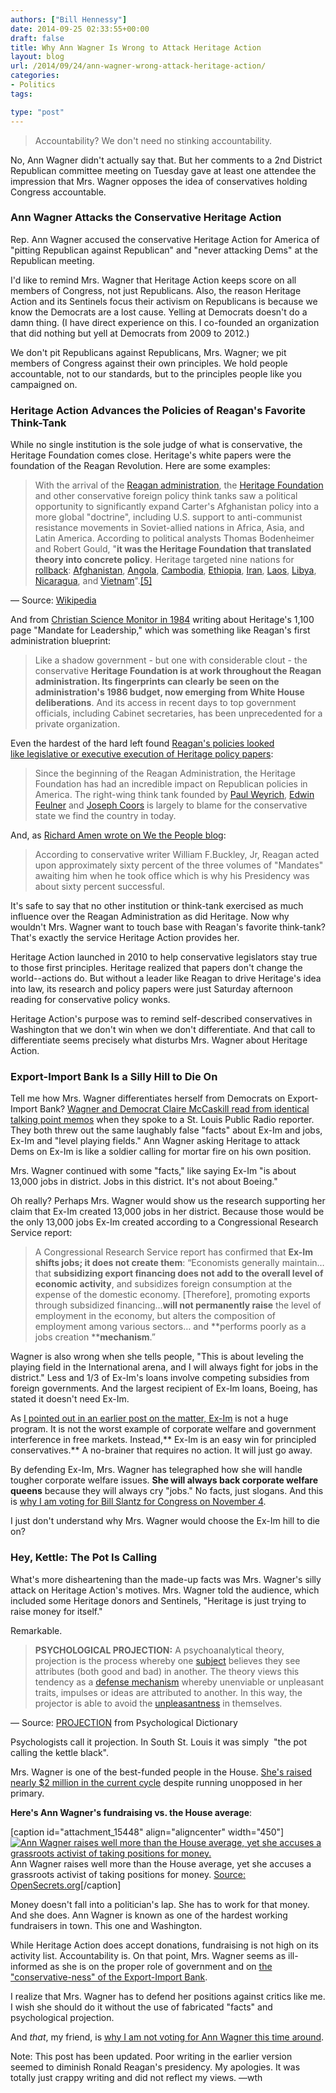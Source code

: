 ```yaml
---
authors: ["Bill Hennessy"]
date: 2014-09-25 02:33:55+00:00
draft: false
title: Why Ann Wagner Is Wrong to Attack Heritage Action
layout: blog
url: /2014/09/24/ann-wagner-wrong-attack-heritage-action/
categories:
- Politics
tags:

type: "post"
---
```


> Accountability? We don't need no stinking accountability.



No, Ann Wagner didn't actually say that. But her comments to a 2nd District Republican committee meeting on Tuesday gave at least one attendee the impression that Mrs. Wagner opposes the idea of conservatives holding Congress accountable.



### Ann Wagner Attacks the Conservative Heritage Action



Rep. Ann Wagner accused the conservative Heritage Action for America of "pitting Republican against Republican" and "never attacking Dems" at the Republican meeting.

I'd like to remind Mrs. Wagner that Heritage Action keeps score on all members of Congress, not just Republicans. Also, the reason Heritage Action and its Sentinels focus their activism on Republicans is because we know the Democrats are a lost cause. Yelling at Democrats doesn't do a damn thing. (I have direct experience on this. I co-founded an organization that did nothing but yell at Democrats from 2009 to 2012.)

We don't pit Republicans against Republicans, Mrs. Wagner; we pit members of Congress against their own principles. We hold people accountable, not to our standards, but to the principles people like you campaigned on.



### Heritage Action Advances the Policies of Reagan's Favorite Think-Tank



While no single institution is the sole judge of what is conservative, the Heritage Foundation comes close. Heritage's white papers were the foundation of the Reagan Revolution. Here are some examples:



> With the arrival of the [Reagan administration](https://en.wikipedia.org/wiki/Reagan_administration), the [Heritage Foundation](https://en.wikipedia.org/wiki/Heritage_Foundation) and other conservative foreign policy think tanks saw a political opportunity to significantly expand Carter's Afghanistan policy into a more global "doctrine", including U.S. support to anti-communist resistance movements in Soviet-allied nations in Africa, Asia, and Latin America. According to political analysts Thomas Bodenheimer and Robert Gould, "**it was the Heritage Foundation that translated theory into concrete policy**. Heritage targeted nine nations for [rollback](https://en.wikipedia.org/wiki/Rollback): [Afghanistan](https://en.wikipedia.org/wiki/Afghanistan), [Angola](https://en.wikipedia.org/wiki/Angola), [Cambodia](https://en.wikipedia.org/wiki/Cambodia), [Ethiopia](https://en.wikipedia.org/wiki/Ethiopia), [Iran](https://en.wikipedia.org/wiki/Iran), [Laos](https://en.wikipedia.org/wiki/Laos), [Libya](https://en.wikipedia.org/wiki/Libya), [Nicaragua](https://en.wikipedia.org/wiki/Nicaragua), and [Vietnam](https://en.wikipedia.org/wiki/Vietnam)".[[5]](https://en.wikipedia.org/wiki/Reagan_Doctrine#cite_note-5)

— Source: [Wikipedia](https://en.wikipedia.org/wiki/Reagan_Doctrine#Heritage_Foundation_initiatives)



And from [Christian Science Monitor in 1984](https://www.csmonitor.com/1984/1207/120768.html) writing about Heritage's 1,100 page "Mandate for Leadership," which was something like Reagan's first administration blueprint:



> Like a shadow government - but one with considerable clout - the conservative **Heritage Foundation is at work throughout the Reagan administration. Its fingerprints can clearly be seen on the administration's 1986 budget, now emerging from White House deliberations**. And its access in recent days to top government officials, including Cabinet secretaries, has been unprecedented for a private organization.



Even the hardest of the hard left found [Reagan's policies looked like legislative or executive execution of Heritage policy papers](https://quietmike.org/2014/03/24/knowing-enemy-heritage-foundation/):



> Since the beginning of the Reagan Administration, the Heritage Foundation has had an incredible impact on Republican policies in America. The right-wing think tank founded by [Paul Weyrich](https://en.wikipedia.org/wiki/Paul_Weyrich), [Edwin Feulner](https://en.wikipedia.org/wiki/Edwin_Feulner) and [Joseph Coors](https://en.wikipedia.org/wiki/Joseph_Coors) is largely to blame for the conservative state we find the country in today.



And, as [Richard Amen wrote on We the People blog](https://sarasotaconservative.blogspot.com/2010/08/ronald-reagan-heritage-foundation.html):



> According to conservative writer William F.Buckley, Jr, Reagan acted upon approximately sixty percent of the three volumes of "Mandates" awaiting him when he took office which is why his Presidency was about sixty percent successful.



It's safe to say that no other institution or think-tank exercised as much influence over the Reagan Administration as did Heritage. Now why wouldn't Mrs. Wagner want to touch base with Reagan's favorite think-tank? That's exactly the service Heritage Action provides her.

Heritage Action launched in 2010 to help conservative legislators stay true to those first principles. Heritage realized that papers don't change the world--actions do. But without a leader like Reagan to drive Heritage's idea into law, its research and policy papers were just Saturday afternoon reading for conservative policy wonks.

Heritage Action's purpose was to remind self-described conservatives in Washington that we don't win when we don't differentiate. And that call to differentiate seems precisely what disturbs Mrs. Wagner about Heritage Action.



### Export-Import Bank Is a Silly Hill to Die On



Tell me how Mrs. Wagner differentiates herself from Democrats on Export-Import Bank? [Wagner and Democrat Claire McCaskill read from identical talking point memos](https://hennessysview.com/2014/09/10/heres-ex-im-facts-ann-wagner-claire-mccaskill-wont-tell/) when they spoke to a St. Louis Public Radio reporter. They both threw out the same laughably false "facts" about Ex-Im and jobs, Ex-Im and "level playing fields." Ann Wagner asking Heritage to attack Dems on Ex-Im is like a soldier calling for mortar fire on his own position.

Mrs. Wagner continued with some "facts," like saying Ex-Im "is about 13,000 jobs in district. Jobs in this district. It's not about Boeing."

Oh really? Perhaps Mrs. Wagner would show us the research supporting her claim that Ex-Im created 13,000 jobs in her district. Because those would be the only 13,000 jobs Ex-Im created according to a Congressional Research Service report:



> A Congressional Research Service report has confirmed that **Ex-Im shifts jobs; it does not create them**: “Economists generally maintain… that **subsidizing export financing does not add to the overall level of economic activity**, and subsidizes foreign consumption at the expense of the domestic economy. [Therefore], promoting exports through subsidized financing…**will not permanently raise** the level of employment in the economy, but alters the composition of employment among various sectors… and **performs poorly as a jobs creation ****mechanism**.”



Wagner is also wrong when she tells people, "This is about leveling the playing field in the International arena, and I will always fight for jobs in the district." Less and 1/3 of Ex-Im's loans involve competing subsidies from foreign governments. And the largest recipient of Ex-Im loans, Boeing, has stated it doesn't need Ex-Im.

As [I pointed out in an earlier post on the matter, Ex-Im](https://hennessysview.com/2014/09/10/heres-ex-im-facts-ann-wagner-claire-mccaskill-wont-tell/) is not a huge program. It is not the worst example of corporate welfare and government interference in free markets. Instead,** Ex-Im is an easy win for principled conservatives.** A no-brainer that requires no action. It will just go away.

By defending Ex-Im, Mrs. Wagner has telegraphed how she will handle tougher corporate welfare issues. **She will always back corporate welfare queens** because they will always cry "jobs." No facts, just slogans. And this is [why I am voting for Bill Slantz for Congress on November 4](https://hennessysview.com/2014/09/23/will-vote-libertarian-bill-slantz-congress/).

I just don't understand why Mrs. Wagner would choose the Ex-Im hill to die on?



### Hey, Kettle: The Pot Is Calling



What's more disheartening than the made-up facts was Mrs. Wagner's silly attack on Heritage Action's motives. Mrs. Wagner told the audience, which included some Heritage donors and Sentinels, "Heritage is just trying to raise money for itself."

Remarkable.



> **PSYCHOLOGICAL PROJECTION:** A psychoanalytical theory, projection is the process whereby one [subject](https://psychologydictionary.org/subject/) believes they see attributes (both good and bad) in another. The theory views this tendency as a [defense mechanism](https://psychologydictionary.org/defense-mechanism/) whereby unenviable or unpleasant traits, impulses or ideas are attributed to another. In this way, the projector is able to avoid the [unpleasantness](https://psychologydictionary.org/unpleasantness/) in themselves.

— Source: [PROJECTION](https://psychologydictionary.org/projection/) from Psychological Dictionary





Psychologists call it projection. In South St. Louis it was simply  "the pot calling the kettle black".

Mrs. Wagner is one of the best-funded people in the House. [She's raised nearly $2 million in the current cycle](https://www.opensecrets.org/politicians/summary.php?cid=N00033106&cycle=2014) despite running unopposed in her primary.

**Here's Ann Wagner's fundraising vs. the House average**:

[caption id="attachment_15448" align="aligncenter" width="450"][![Ann Wagner raises well more than the House average, yet she accuses a grassroots activist of taking positions for money.](https://hennessysview.com/wp-content/uploads/2014/09/totVSavg.png)
](https://hennessysview.com/wp-content/uploads/2014/09/totVSavg.png) Ann Wagner raises well more than the House average, yet she accuses a grassroots activist of taking positions for money. [Source: OpenSecrets.org](https://www.opensecrets.org/politicians/summary.php?cid=N00033106&cycle=2014)[/caption]

Money doesn't fall into a politician's lap. She has to work for that money. And she does. Ann Wagner is known as one of the hardest working fundraisers in town. This one and Washington.

While Heritage Action does accept donations, fundraising is not high on its activity list. Accountability is. On that point, Mrs. Wagner seems as ill-informed as she is on the proper role of government and on [the "conservative-ness" of the Export-Import Bank](https://hennessysview.com/2014/09/10/heres-ex-im-facts-ann-wagner-claire-mccaskill-wont-tell/).

I realize that Mrs. Wagner has to defend her positions against critics like me. I wish she should do it without the use of fabricated "facts" and psychological projection.

And _that_, my friend, is [why I am not voting for Ann Wagner this time around](https://hennessysview.com/2014/09/21/will-not-vote-for-wagner/).



Note: This post has been updated. Poor writing in the earlier version seemed to diminish Ronald Reagan's presidency. My apologies. It was totally just crappy writing and did not reflect my views. —wth

